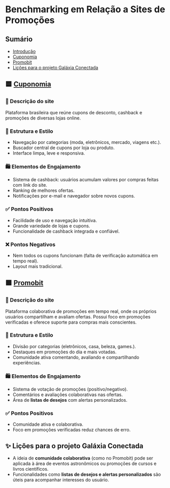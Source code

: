 # Benchmarking em Relação a Sites de Promoções

## Sumário

* [Introdução](#Introdução)
* [Cuponomia](#Cuponomia)
* [Promobit](#Promobit)
* [Lições para o projeto Galáxia Conectada](#Lições-para-o-projeto-Galáxia-Conectada)

## 🟦 [Cuponomia](https://www.cuponomia.com.br/)

### 📝 Descrição do site
Plataforma brasileira que reúne cupons de desconto, cashback e promoções de diversas lojas online. 

### 🎯 Estrutura e Estilo
- Navegação por categorias (moda, eletrônicos, mercado, viagens etc.).
- Buscador central de cupons por loja ou produto.
- Interface limpa, leve e responsiva.

### 🛍️ Elementos de Engajamento
- Sistema de cashback: usuários acumulam valores por compras feitas com link do site.
- Ranking de melhores ofertas.
- Notificações por e-mail e navegador sobre novos cupons.

### ✅ Pontos Positivos
- Facilidade de uso e navegação intuitiva.
- Grande variedade de lojas e cupons.
- Funcionalidade de cashback integrada e confiável.

### ❌ Pontos Negativos
- Nem todos os cupons funcionam (falta de verificação automática em tempo real).
- Layout mais tradicional.


## 🟩 [Promobit](https://www.promobit.com.br/)

### 📝 Descrição do site
Plataforma colaborativa de promoções em tempo real, onde os próprios usuários compartilham e avaliam ofertas. Possui foco em promoções verificadas e oferece suporte para compras mais conscientes.

### 🎯 Estrutura e Estilo
- Divisão por categorias (eletrônicos, casa, beleza, games.).
- Destaques em promoções do dia e mais votadas.
- Comunidade ativa comentando, avaliando e compartilhando experiências.

### 🛍️ Elementos de Engajamento
- Sistema de votação de promoções (positivo/negativo).
- Comentários e avaliações colaborativas nas ofertas.
- Área de **listas de desejos** com alertas personalizados.


### ✅ Pontos Positivos
- Comunidade ativa e colaborativa.
- Foco em promoções verificadas reduz chances de erro.

## ✨ Lições para o projeto **Galáxia Conectada**

- A ideia de **comunidade colaborativa** (como no Promobit) pode ser aplicada à área de eventos astronômicos ou promoções de cursos e livros científicos.
- Funcionalidades como **listas de desejos e alertas personalizados** são úteis para acompanhar interesses do usuário.
